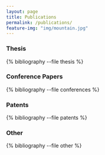 ```yaml
---
layout: page
title: Publications
permalink: /publications/
feature-img: "img/mountain.jpg"
---
```


### Thesis 

{% bibliography --file thesis %}

### Conference Papers

{% bibliography --file conferences %}

### Patents

{% bibliography --file patents %}

### Other

{% bibliography --file other %}

